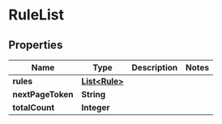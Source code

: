 

# RuleList


## Properties

| Name | Type | Description | Notes |
|------------ | ------------- | ------------- | -------------|
|**rules** | [**List&lt;Rule&gt;**](Rule.md) |  |  |
|**nextPageToken** | **String** |  |  |
|**totalCount** | **Integer** |  |  |



